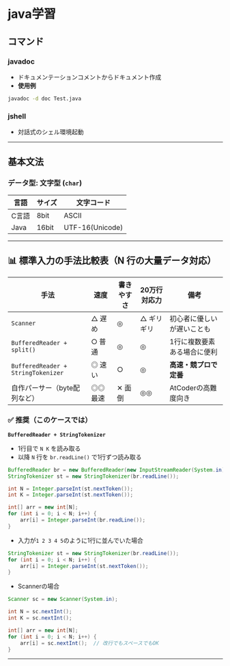 # java学習

## コマンド

### javadoc

- ドキュメンテーションコメントからドキュメント作成
- **使用例**

```bash
javadoc -d doc Test.java
```

### jshell

- 対話式のシェル環境起動

---

## 基本文法

### データ型: 文字型 (`char`)

| 言語 | サイズ | 文字コード |
| --- | --- | --- |
| C言語 | 8bit | ASCII |
| Java | 16bit | UTF-16(Unicode) |

---

## 📊 標準入力の手法比較表（N 行の大量データ対応）

| 手法                             | 速度     | 書きやすさ | 20万行対応力 | 備考                        |
|----------------------------------|----------|------------|---------------|-----------------------------|
| `Scanner`                        | △ 遅め   | ◎          | △ ギリギリ    | 初心者に優しいが遅いことも |
| `BufferedReader + split()`       | ○ 普通   | ◎          | ◎             | 1行に複数要素ある場合に便利 |
| `BufferedReader + StringTokenizer` | ◎ 速い | ○          | ◎             | **高速・競プロで定番**       |
| 自作パーサー（byte配列など）     | ◎◎ 最速 | ✕ 面倒     | ◎◎           | AtCoderの高難度向き         |

### ✅ 推奨（このケースでは）

**`BufferedReader + StringTokenizer`**  

- 1行目で `N K` を読み取る
- 以降 `N` 行を `br.readLine()` で1行ずつ読み取る

```java
BufferedReader br = new BufferedReader(new InputStreamReader(System.in));
StringTokenizer st = new StringTokenizer(br.readLine());

int N = Integer.parseInt(st.nextToken());
int K = Integer.parseInt(st.nextToken());

int[] arr = new int[N];
for (int i = 0; i < N; i++) {
    arr[i] = Integer.parseInt(br.readLine());
}
```

- 入力が`1 2 3 4 5`のように1行に並んでいた場合

```java
StringTokenizer st = new StringTokenizer(br.readLine());
for (int i = 0; i < N; i++) {
    arr[i] = Integer.parseInt(st.nextToken());
}
```

- Scannerの場合

```java
Scanner sc = new Scanner(System.in);

int N = sc.nextInt();
int K = sc.nextInt();

int[] arr = new int[N];
for (int i = 0; i < N; i++) {
    arr[i] = sc.nextInt();  // 改行でもスペースでもOK
}

```

---
